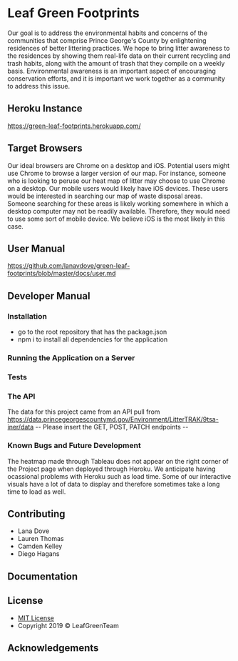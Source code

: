 

# Leaf Green Footprints
<p>Our goal is to address the environmental habits and concerns of the communities that comprise Prince George's County by enlightening residences of better littering practices. We hope to bring litter awareness to the residences by showing them real-life data on their current recycling and trash habits, along with the amount of trash that they compile on a weekly basis. Environmental awareness is an important aspect of encouraging conservation efforts, and it is important we work together as a community to address this issue.</p>

## Heroku Instance
<https://green-leaf-footprints.herokuapp.com/>

## Target Browsers
<p> Our ideal browsers are Chrome on a desktop and iOS. Potential users might use Chrome to browse a larger version of our map. For instance, someone who is looking to peruse our heat map of litter may choose to use Chrome on a desktop. Our mobile users would likely have iOS devices. These users would be interested in searching our map of waste disposal areas. Someone searching for these areas is likely working somewhere in which a desktop computer may not be readily available. Therefore, they would need to use some sort of mobile device. We believe iOS is the most likely in this case. </p>

## User Manual
<https://github.com/lanavdove/green-leaf-footprints/blob/master/docs/user.md>

## Developer Manual

### Installation
* go to the root repository that has the package.json
* npm i to install all dependencies for the application

### Running the Application on a Server
### Tests
### The API
The data for this project came from an API pull from https://data.princegeorgescountymd.gov/Environment/LitterTRAK/9tsa-iner/data
-- Please insert the GET, POST, PATCH endpoints --

### Known Bugs and Future Development
The heatmap made through Tableau does not appear on the right corner of the Project page when deployed through Heroku. We anticipate having ocassional problems with Heroku such as load time. Some of our interactive visuals have a lot of data to display and therefore sometimes take a long time to load as well.

## Contributing
* Lana Dove
* Lauren Thomas 
* Camden Kelley
* Diego Hagans

## Documentation

## License
* <a href="https://opensource.org/licenses/mit-license.php"> MIT License </a>
* Copyright 2019 © LeafGreenTeam

## Acknowledgements 
